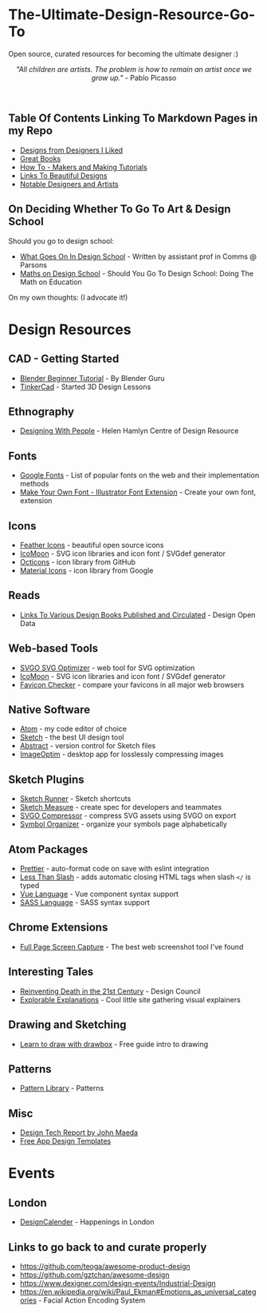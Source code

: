 # The-Ultimate-Design-Resource-Go-To
Open source, curated resources for becoming the ultimate designer :) 

<p align="center", "italics"> <i>"All children are artists. The problem is how to remain an artist once we grow up." </i> - Pablo Picasso </p>

<br />

## Table Of Contents Linking To Markdown Pages in my Repo
+ [Designs from Designers I Liked](https://github.com/WizardOfAus/The-Ultimate-Design-Resource-Go-To/blob/master/Beautiful%20Stuff/Great%20Designers.md)
+ [Great Books](https://github.com/WizardOfAus/The-Ultimate-Design-Resource-Go-To/blob/master/Great%20Books%20To%20Read/Book%20List.md)
+ [How To - Makers and Making Tutorials](https://github.com/WizardOfAus/The-Ultimate-Design-Resource-Go-To/blob/master/Makers%20and%20Making/Making%20Tutorials.md)
+ [Links To Beautiful Designs](https://github.com/WizardOfAus/The-Ultimate-Design-Resource-Go-To/blob/master/Beautiful%20Stuff/Beautiful%20Designs.md)
+ [Notable Designers and Artists](https://github.com/WizardOfAus/The-Ultimate-Design-Resource-Go-To/blob/master/Legendary%20Designers/Designers%20%26%20Artists.md) 


## On Deciding Whether To Go To Art & Design School 
Should you go to design school:
+ [What Goes On In Design School](https://www.aiga.org/guide-whatgoeson) - Written by assistant prof in Comms @ Parsons
+ [Maths on Design School](https://www.youtube.com/watch?v=tOr4DoDYXaA) - Should You Go To Design School: Doing The Math on Education

On my own thoughts: (I advocate it!)

# Design Resources

## CAD - Getting Started
+ [Blender Beginner Tutorial](https://www.youtube.com/watch?v=JYj6e-72RDs) - By Blender Guru
+ [TinkerCad](https://www.tinkercad.com/learn/designs/lessons) - Started 3D Design Lessons

## Ethnography
+ [Designing With People](http://designingwithpeople.rca.ac.uk) - Helen Hamlyn Centre of Design Resource

## Fonts
+ [Google Fonts](https://fonts.google.com/) - List of popular fonts on the web and their implementation methods
+ [Make Your Own Font - Illustrator Font Extension](https://www.fontself.com/) - Create your own font, extension

## Icons
+ [Feather Icons](https://feathericons.com/) - beautiful open source icons
+ [IcoMoon](https://icomoon.io/) - SVG icon libraries and icon font / SVGdef generator
+ [Octicons](https://octicons.github.com/) - icon library from GitHub
+ [Material Icons](https://material.io/tools/icons/) - icon library from Google

## Reads
+ [Links To Various Design Books Published and Circulated](https://designopendata.wordpress.com/) - Design Open Data

## Web-based Tools
+ [SVGO SVG Optimizer](https://jakearchibald.github.io/svgomg/) - web tool for SVG optimization
+ [IcoMoon](https://icomoon.io/) - SVG icon libraries and icon font / SVGdef generator
+ [Favicon Checker](http://www.colinkeany.com/favicon-checker/) - compare your favicons in all major web browsers

## Native Software
+ [Atom](https://atom.io/) - my code editor of choice
+ [Sketch](https://www.sketchapp.com/) - the best UI design tool
+ [Abstract](https://www.goabstract.com/) - version control for Sketch files
+ [ImageOptim](https://imageoptim.com) - desktop app for losslessly compressing images

## Sketch Plugins
+ [Sketch Runner](https://sketchrunner.com/) - Sketch shortcuts
+ [Sketch Measure](https://github.com/utom/sketch-measure) - create spec for developers and teammates
+ [SVGO Compressor](https://github.com/BohemianCoding/svgo-compressor) - compress SVG assets using SVGO on export
+ [Symbol Organizer](https://github.com/sonburn/symbol-organizer) - organize your symbols page alphabetically

## Atom Packages
+ [Prettier](https://atom.io/packages/prettier-atom) - auto-format code on save with eslint integration
+ [Less Than Slash](https://atom.io/packages/less-than-slash) - adds automatic closing HTML tags when slash `</` is typed
+ [Vue Language](https://atom.io/packages/language-vue) - Vue component syntax support
+ [SASS Language](https://atom.io/packages/language-sass) - SASS syntax support

## Chrome Extensions
+ [Full Page Screen Capture](https://chrome.google.com/webstore/detail/full-page-screen-capture/fdpohaocaechififmbbbbbknoalclacl) - The best web screenshot tool I've found

## Interesting Tales
+ [Reinventing Death in the 21st Century](https://www.designcouncil.org.uk/news-opinion/reinventing-death-twenty-first-century-0) - Design Council
+ [Explorable Explanations](https://explorabl.es/) - Cool little site gathering visual explainers

## Drawing and Sketching
+ [Learn to draw with drawbox](http://drawabox.com/) - Free guide intro to drawing

## Patterns
+ [Pattern Library](http://thepatternlibrary.com) - Patterns

## Misc
+ [Design Tech Report by John Maeda](https://designintech.report/)
+ [Free App Design Templates](https://www.hellobonsai.com/a/app-design-contract)

# Events

## London

+ [DesignCalender](https://www.designcalendar.io/) - Happenings in London


## Links to go back to and curate properly

- https://github.com/teoga/awesome-product-design
- https://github.com/gztchan/awesome-design
- https://www.dexigner.com/design-events/Industrial-Design
- https://en.wikipedia.org/wiki/Paul_Ekman#Emotions_as_universal_categories - Facial Action Encoding System
